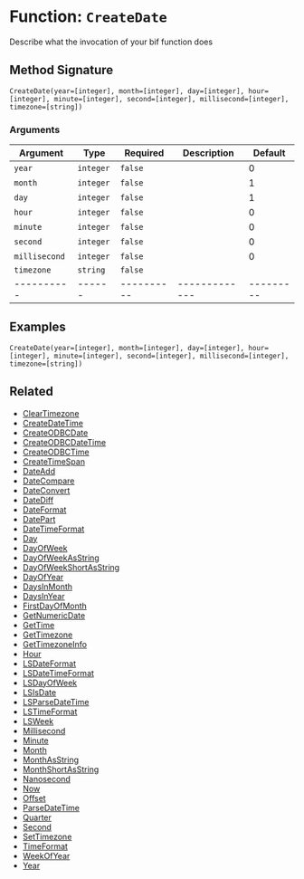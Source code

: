 [comment]: # (Note: This documentation is generated dynamically in the build process.  To modify the contents, change the javadoc on the _invoke method of the BIF class)

# Function: `CreateDate`

Describe what the invocation of your bif function does

## Method Signature
```
CreateDate(year=[integer], month=[integer], day=[integer], hour=[integer], minute=[integer], second=[integer], millisecond=[integer], timezone=[string])
```
### Arguments

| Argument | Type | Required | Description | Default |
|----------|------|----------|-------------|---------|
| `year` | `integer` | `false` |  | 0|
| `month` | `integer` | `false` |  | 1|
| `day` | `integer` | `false` |  | 1|
| `hour` | `integer` | `false` |  | 0|
| `minute` | `integer` | `false` |  | 0|
| `second` | `integer` | `false` |  | 0|
| `millisecond` | `integer` | `false` |  | 0|
| `timezone` | `string` | `false` |  | |
|----------|------|----------|-------------|---------|



## Examples

```
CreateDate(year=[integer], month=[integer], day=[integer], hour=[integer], minute=[integer], second=[integer], millisecond=[integer], timezone=[string])
```

## Related
  * [ClearTimezone](ClearTimezone.md)
  * [CreateDateTime](CreateDateTime.md)
  * [CreateODBCDate](CreateODBCDate.md)
  * [CreateODBCDateTime](CreateODBCDateTime.md)
  * [CreateODBCTime](CreateODBCTime.md)
  * [CreateTimeSpan](CreateTimeSpan.md)
  * [DateAdd](DateAdd.md)
  * [DateCompare](DateCompare.md)
  * [DateConvert](DateConvert.md)
  * [DateDiff](DateDiff.md)
  * [DateFormat](DateFormat.md)
  * [DatePart](DatePart.md)
  * [DateTimeFormat](DateTimeFormat.md)
  * [Day](Day.md)
  * [DayOfWeek](DayOfWeek.md)
  * [DayOfWeekAsString](DayOfWeekAsString.md)
  * [DayOfWeekShortAsString](DayOfWeekShortAsString.md)
  * [DayOfYear](DayOfYear.md)
  * [DaysInMonth](DaysInMonth.md)
  * [DaysInYear](DaysInYear.md)
  * [FirstDayOfMonth](FirstDayOfMonth.md)
  * [GetNumericDate](GetNumericDate.md)
  * [GetTime](GetTime.md)
  * [GetTimezone](GetTimezone.md)
  * [GetTimezoneInfo](GetTimezoneInfo.md)
  * [Hour](Hour.md)
  * [LSDateFormat](LSDateFormat.md)
  * [LSDateTimeFormat](LSDateTimeFormat.md)
  * [LSDayOfWeek](LSDayOfWeek.md)
  * [LSIsDate](LSIsDate.md)
  * [LSParseDateTime](LSParseDateTime.md)
  * [LSTimeFormat](LSTimeFormat.md)
  * [LSWeek](LSWeek.md)
  * [Millisecond](Millisecond.md)
  * [Minute](Minute.md)
  * [Month](Month.md)
  * [MonthAsString](MonthAsString.md)
  * [MonthShortAsString](MonthShortAsString.md)
  * [Nanosecond](Nanosecond.md)
  * [Now](Now.md)
  * [Offset](Offset.md)
  * [ParseDateTime](ParseDateTime.md)
  * [Quarter](Quarter.md)
  * [Second](Second.md)
  * [SetTimezone](SetTimezone.md)
  * [TimeFormat](TimeFormat.md)
  * [WeekOfYear](WeekOfYear.md)
  * [Year](Year.md)
